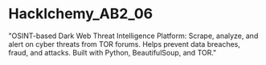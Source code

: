 # Hacklchemy_AB2_06
"OSINT-based Dark Web Threat Intelligence Platform: Scrape, analyze, and alert on cyber threats from TOR forums. Helps prevent data breaches, fraud, and attacks. Built with Python, BeautifulSoup, and TOR."
